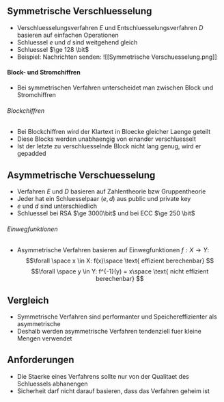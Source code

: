 ## Symmetrische Verschluesselung
- Verschluesselungsverfahren $E$ und Entschluesselungsverfahren $D$ basieren auf einfachen Operationen 
- Schluessel $e$ und $d$ sind weitgehend gleich
- Schluessel $\ge 128 \bit$   
- Beispiel: Nachrichten senden:
![[Symmetrische Verschuesselung.png]]
#### Block- und Stromchiffren
- Bei symmetrischen Verfahren unterscheidet man zwischen Block und Stromchiffren
###### Blockchiffren
- Bei Blockchiffren wird der Klartext in Bloecke gleicher Laenge geteilt
- Diese Blocks werden unabhaengig von einander verschluesselt
- Ist der letzte zu verschluesselnde Block nicht lang genug, wird er gepadded
## Asymmetrische Verschuesselung
- Verfahren $E$ und $D$ basieren auf Zahlentheorie bzw Gruppentheorie
- Jeder hat ein Schluesselpaar $(e, d)$ aus public und private key 
- $e$ und $d$ sind unterschiedlich
- Schluessel bei RSA $\ge 3000\bit$ und bei ECC $\ge 250 \bit$
###### Einwegfunktionen
- Asymmetrische Verfahren basieren auf Einwegfunktionen $f: X \to Y$:
$$\forall \space x \in X: f(x)\space \text{ effizient berechenbar} $$
$$\forall \space y \in Y: f^{-1}(y) = x\space \text{ nicht effizient berechenbar} $$
## Vergleich
- Symmetrische Verfahren sind performanter und Speichereffizienter als asymmetrische
- Deshalb werden asymmetrische Verfahren tendenziell fuer kleine Mengen verwendet
## Anforderungen 
- Die Staerke eines Verfahrens sollte nur von der Qualitaet des Schluessels abhanengen
- Sicherheit darf nicht darauf basieren, dass das Verfahren geheim ist

